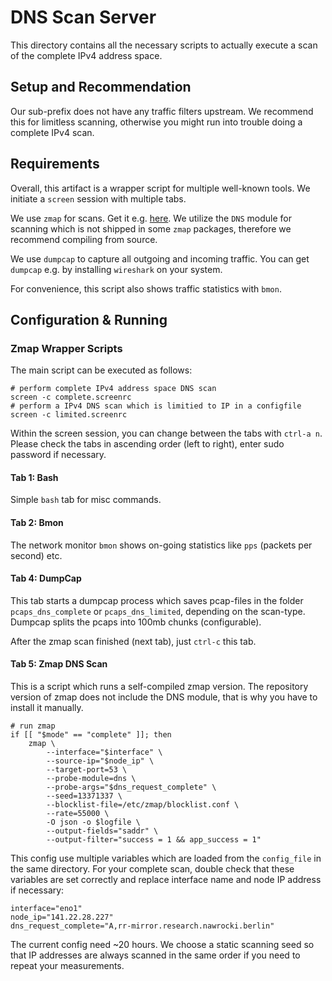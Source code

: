 # DNS Scan Server

This directory contains all the necessary scripts to actually execute a scan of the complete IPv4 address space.

## Setup and Recommendation

Our sub-prefix does not have any traffic filters upstream.
We recommend this for limitless scanning, otherwise you might run into trouble doing a complete IPv4 scan.


## Requirements

Overall, this artifact is a wrapper script for multiple well-known tools. We initiate a `screen` session with multiple tabs.

We use `zmap` for scans. Get it e.g. [here](https://github.com/zmap/zmap). We utilize the `DNS` module for scanning which is not shipped in some `zmap` packages, therefore we recommend compiling from source.

We use `dumpcap` to capture all outgoing and incoming traffic.
You can get `dumpcap` e.g. by installing `wireshark` on your system.

For convenience, this script also shows traffic statistics with `bmon`.

## Configuration & Running

### Zmap Wrapper Scripts

The main script can be executed as follows: 
```
# perform complete IPv4 address space DNS scan
screen -c complete.screenrc
# perform a IPv4 DNS scan which is limitied to IP in a configfile
screen -c limited.screenrc
```

Within the screen session, you can change between the tabs with `ctrl-a n`.
Please check the tabs in ascending order (left to right), enter sudo password if necessary.

#### Tab 1: Bash

Simple `bash` tab for misc commands.

#### Tab 2: Bmon

The network monitor `bmon` shows on-going statistics like `pps` (packets per second) etc. 

#### Tab 4: DumpCap

This tab starts a dumpcap process which saves pcap-files in the folder `pcaps_dns_complete` or `pcaps_dns_limited`, depending on the scan-type.
Dumpcap splits the pcaps into 100mb chunks (configurable).

After the zmap scan finished (next tab), just `ctrl-c` this tab.

#### Tab 5: Zmap DNS Scan

This is a script which runs a self-compiled zmap version.
The repository version of zmap does not include the DNS module, that is why you have to install it manually.

```
# run zmap
if [[ "$mode" == "complete" ]]; then
    zmap \
        --interface="$interface" \
        --source-ip="$node_ip" \
        --target-port=53 \
        --probe-module=dns \
        --probe-args="$dns_request_complete" \
        --seed=13371337 \
        --blocklist-file=/etc/zmap/blocklist.conf \
        --rate=55000 \
        -O json -o $logfile \
        --output-fields="saddr" \
        --output-filter="success = 1 && app_success = 1"
```

This config use multiple variables which are loaded from the `config_file` in the same directory.
For your complete scan, double check that these variables are set correctly and replace interface name and node IP address if necessary:

```
interface="eno1"
node_ip="141.22.28.227"
dns_request_complete="A,rr-mirror.research.nawrocki.berlin"
```

The current config need ~20 hours.
We choose a static scanning seed so that IP addresses are always scanned in the same order if you need to repeat your measurements.



